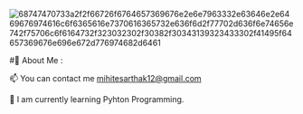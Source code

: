 ![68747470733a2f2f66726f6764657369676e2e6e7963332e63646e2e6469676974616c6f6365616e7370616365732e636f6d2f77702d636f6e74656e742f75706c6f6164732f323032302f30382f30343139323433302f41495f64657369676e696e672d776974682d6461](https://github.com/HeisenbergS10/SarthakMohite/assets/140320945/892eae33-7837-4aa3-9cdf-b55a8bba1371)


#💫 About Me :

📫 You can contact me mihitesarthak12@gmail.com

🌱 I am currently learning Pyhton Programming.


